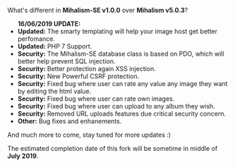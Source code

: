 What's different in <strong>Mihalism-SE v1.0.0</strong> over <strong>Mihalism v5.0.3</strong>?

<ul>
    <strong>16/06/2019 UPDATE:</strong>
    <li><strong>Updated:</strong> The smarty templating will help your image host get better perfomance.</li>
	<li><strong>Updated:</strong> PHP 7 Support.</li>
	<li><strong>Security:</strong> The Mihalism-SE database class is based on PDO, which will better help prevent SQL injection.</li>
	<li><strong>Security:</strong> Better protection again XSS injection.</li>
	<li><strong>Security:</strong> New Powerful CSRF protection.</li>
	<li><strong>Security:</strong> Fixed bug where user can rate any value any image they want by editing the html value.</li>
    <li><strong>Security:</strong> Fixed bug where user can rate own images.</li>
	<li><strong>Security:</strong> Fixed bug where user can upload to any album they wish.</li>
	<li><strong>Security:</strong> Removed URL uploads features due critical security concern.</li>
	<li><strong>Other:</strong> Bug fixes and enhanements.</li>
</ul>

And much more to come, stay tuned for more updates :)

The estimated completion date of this fork will be sometime in middle of <strong>July 2019</strong>.
